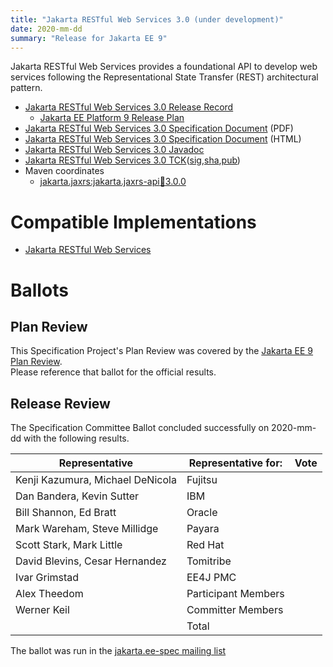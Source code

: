```yaml
---
title: "Jakarta RESTful Web Services 3.0 (under development)"
date: 2020-mm-dd
summary: "Release for Jakarta EE 9"
---
```

Jakarta RESTful Web Services provides a foundational API to develop web services
following the Representational State Transfer (REST) architectural pattern.

* [Jakarta RESTful Web Services 3.0 Release Record]()
  * [Jakarta EE Platform 9 Release Plan](https://eclipse-ee4j.github.io/jakartaee-platform/jakartaee9/JakartaEE9ReleasePlan)
* [Jakarta RESTful Web Services 3.0 Specification Document]() (PDF)
* [Jakarta RESTful Web Services 3.0 Specification Document]() (HTML)
* [Jakarta RESTful Web Services 3.0 Javadoc](./apidocs)
* [Jakarta RESTful Web Services 3.0 TCK]()([sig](),[sha](),[pub]())
* Maven coordinates
  * [jakarta.jaxrs:jakarta.jaxrs-api:jar:3.0.0]()


# Compatible Implementations

* [Jakarta RESTful Web Services]()

# Ballots

## Plan Review

[//]: # (For Jakarta EE 9, the Platform Plan Review covered 95% of the Specification Projects.  For those Projects, just use the following statement in this Plan Review section:)

This Specification Project's Plan Review was covered by the [Jakarta EE 9 Plan Review](https://jakarta.ee/specifications/platform/9/).  
Please reference that ballot for the official results.

[//]: # (If your Project was required to do a standalone Plan Review...  You'll need to perform an official Plan Review ballot and record the results here.)

## Release Review

The Specification Committee Ballot concluded successfully on 2020-mm-dd with the following results.

| Representative                                 | Representative for: | Vote |
|------------------------------------------------|---------------------|------|
| Kenji Kazumura, Michael DeNicola               | Fujitsu             |      |
| Dan Bandera, Kevin Sutter                      | IBM                 |      |
| Bill Shannon, Ed Bratt                         | Oracle              |      |
| Mark Wareham, Steve Millidge                   | Payara              |      |
| Scott Stark, Mark Little                       | Red Hat             |      |
| David Blevins, Cesar Hernandez                 | Tomitribe           |      |
| Ivar Grimstad                                  | EE4J PMC            |      |
| Alex Theedom                                   | Participant Members |      |
| Werner Keil                                    | Committer Members   |      |
|                                                | Total               |      |

The ballot was run in the [jakarta.ee-spec mailing list]()
